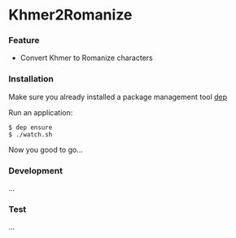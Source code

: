 # Khmer2Romanize

### Feature
- Convert Khmer to Romanize characters


### Installation

Make sure you already installed a package management tool [dep](https://golang.github.io/dep/docs/installation.html)

Run an application:
```
$ dep ensure
$ ./watch.sh
```
Now you good to go...

### Development
...

### Test
...
